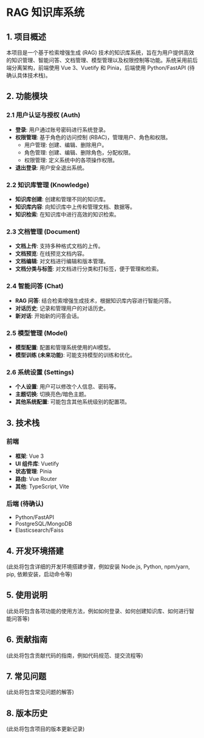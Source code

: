 # RAG 知识库系统

## 1. 项目概述
本项目是一个基于检索增强生成 (RAG) 技术的知识库系统，旨在为用户提供高效的知识管理、智能问答、文档管理、模型管理以及权限控制等功能。系统采用前后端分离架构，前端使用 Vue 3、Vuetify 和 Pinia，后端使用 Python/FastAPI (待确认具体技术栈)。

## 2. 功能模块
### 2.1 用户认证与授权 (Auth)
- **登录**: 用户通过账号密码进行系统登录。
- **权限管理**: 基于角色的访问控制 (RBAC)，管理用户、角色和权限。
  - 用户管理: 创建、编辑、删除用户。
  - 角色管理: 创建、编辑、删除角色，分配权限。
  - 权限管理: 定义系统中的各项操作权限。
- **退出登录**: 用户安全退出系统。

### 2.2 知识库管理 (Knowledge)
- **知识库创建**: 创建和管理不同的知识库。
- **知识库内容**: 向知识库中上传和管理文档、数据等。
- **知识检索**: 在知识库中进行高效的知识检索。

### 2.3 文档管理 (Document)
- **文档上传**: 支持多种格式文档的上传。
- **文档预览**: 在线预览文档内容。
- **文档编辑**: 对文档进行编辑和版本管理。
- **文档分类与标签**: 对文档进行分类和打标签，便于管理和检索。

### 2.4 智能问答 (Chat)
- **RAG 问答**: 结合检索增强生成技术，根据知识库内容进行智能问答。
- **对话历史**: 记录和管理用户的对话历史。
- **新对话**: 开始新的问答会话。

### 2.5 模型管理 (Model)
- **模型配置**: 配置和管理系统使用的AI模型。
- **模型训练 (未来功能)**: 可能支持模型的训练和优化。

### 2.6 系统设置 (Settings)
- **个人设置**: 用户可以修改个人信息、密码等。
- **主题切换**: 切换亮色/暗色主题。
- **其他系统配置**: 可能包含其他系统级别的配置项。

## 3. 技术栈
### 前端
- **框架**: Vue 3
- **UI 组件库**: Vuetify
- **状态管理**: Pinia
- **路由**: Vue Router
- **其他**: TypeScript, Vite

### 后端 (待确认)
- Python/FastAPI
- PostgreSQL/MongoDB
- Elasticsearch/Faiss

## 4. 开发环境搭建
(此处将包含详细的开发环境搭建步骤，例如安装 Node.js, Python, npm/yarn, pip, 依赖安装，启动命令等)

## 5. 使用说明
(此处将包含各项功能的使用方法，例如如何登录、如何创建知识库、如何进行智能问答等)

## 6. 贡献指南
(此处将包含贡献代码的指南，例如代码规范、提交流程等)

## 7. 常见问题
(此处将包含常见问题的解答)

## 8. 版本历史
(此处将包含项目的版本更新记录)

